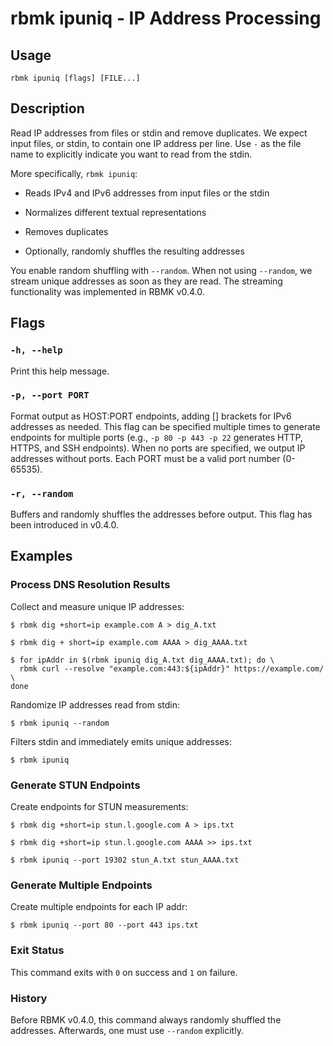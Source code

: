 
# rbmk ipuniq - IP Address Processing

## Usage

```
rbmk ipuniq [flags] [FILE...]
```

## Description

Read IP addresses from files or stdin and remove duplicates. We expect
input files, or stdin, to contain one IP address per line. Use `-` as the
file name to explicitly indicate you want to read from the stdin.

More specifically, `rbmk ipuniq`:

- Reads IPv4 and IPv6 addresses from input files or the stdin

- Normalizes different textual representations

- Removes duplicates

- Optionally, randomly shuffles the resulting addresses

You enable random shuffling with `--random`. When not using `--random`, we
stream unique addresses as soon as they are read. The streaming functionality
was implemented in RBMK v0.4.0.

## Flags

### `-h, --help`

Print this help message.

### `-p, --port PORT`

Format output as HOST:PORT endpoints, adding [] brackets for IPv6
addresses as needed. This flag can be specified multiple times
to generate endpoints for multiple ports (e.g., `-p 80 -p 443 -p 22`
generates HTTP, HTTPS, and SSH endpoints). When no ports are
specified, we output IP addresses without ports. Each PORT must
be a valid port number (0-65535).

### `-r, --random`

Buffers and randomly shuffles the addresses before output. This
flag has been introduced in v0.4.0.

## Examples

### Process DNS Resolution Results

Collect and measure unique IP addresses:

```
$ rbmk dig +short=ip example.com A > dig_A.txt

$ rbmk dig + short=ip example.com AAAA > dig_AAAA.txt

$ for ipAddr in $(rbmk ipuniq dig_A.txt dig_AAAA.txt); do \
  rbmk curl --resolve "example.com:443:${ipAddr}" https://example.com/ \
done
```

Randomize IP addresses read from stdin:

```
$ rbmk ipuniq --random
```

Filters stdin and immediately emits unique addresses:

```
$ rbmk ipuniq
```

### Generate STUN Endpoints

Create endpoints for STUN measurements:

```
$ rbmk dig +short=ip stun.l.google.com A > ips.txt

$ rbmk dig +short=ip stun.l.google.com AAAA >> ips.txt

$ rbmk ipuniq --port 19302 stun_A.txt stun_AAAA.txt
```

### Generate Multiple Endpoints

Create multiple endpoints for each IP addr:

```
$ rbmk ipuniq --port 80 --port 443 ips.txt
```

### Exit Status

This command exits with `0` on success and `1` on failure.

### History

Before RBMK v0.4.0, this command always randomly shuffled the
addresses. Afterwards, one must use `--random` explicitly.
